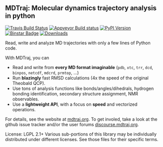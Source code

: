 ## MDTraj: Molecular dynamics trajectory analysis in python

[![Travis Build Status](https://travis-ci.org/rmcgibbo/mdtraj.png?branch=master)](https://travis-ci.org/rmcgibbo/mdtraj)
[![Appveyor Build status](https://ci.appveyor.com/api/projects/status/01vpwbceulj4jix3)](https://ci.appveyor.com/project/rmcgibbo/mdtraj)
[![PyPI Version](https://badge.fury.io/py/mdtraj.png)](https://pypi.python.org/pypi/mdtraj)
[![Binstar Badge](https://binstar.org/omnia/mdtraj/badges/version.svg)](https://binstar.org/omnia/mdtraj)
[![Downloads](https://pypip.in/d/mdtraj/badge.png)](https://pypi.python.org/pypi/mdtraj)

Read, write and analyze MD trajectories with only a few lines of Python code.

With MDTraj, you can

- Read and write from **every MD format imaginable** (`pdb`, `xtc`, `trr`, `dcd`, `binpos`, `netcdf`, `mdcrd`, `prmtop`, ...)
- Run **blazingly** fast RMSD calculations (4x the speed of the original Theobald QCP).
- Use tons of analysis functions like bonds/angles/dihedrals, hydrogen bonding identification, secondary structure assignment, NMR observables.
- Use a **lightweight API**, with a focus on **speed** and vectorized operations.

For details, see the website at [mdtraj.org](http://mdtraj.org). To get involed, take a look at the github issue tracker and/or the user forums [discourse.mdtraj.org](http://discourse.mdtraj.org).

License: LGPL 2.1+ Various sub-portions of this library may be individually distributed under different licenses. See those files for their specific terms.

